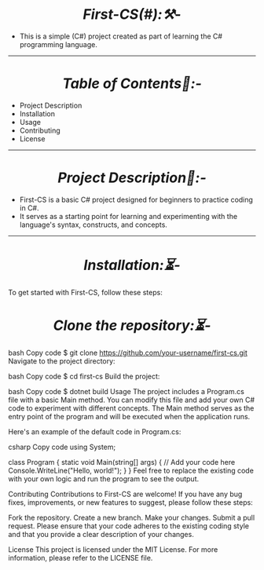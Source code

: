 <h1 align="center"><i>First-CS(#):⚒️-</i></h1>

- This is a simple (C#) project created as part of learning the C# programming language.
<hr>
<h1 align="center"><i>Table of Contents📑:-</i></h1>

- Project Description
- Installation
- Usage
- Contributing
- License
 <hr>
<h1 align="center"><i>Project Description📝:-</i></h1>

- First-CS is a basic C# project designed for beginners to practice coding in C#.
- It serves as a starting point for learning and experimenting with the language's syntax, constructs, and concepts.
<hr>
<h1 align="center"><i>Installation:⏳-</i></h1>
To get started with First-CS, follow these steps:

<h1 align="center"><i>Clone the repository:⏳-</i></h1>

bash
Copy code
$ git clone https://github.com/your-username/first-cs.git
Navigate to the project directory:

bash
Copy code
$ cd first-cs
Build the project:

bash
Copy code
$ dotnet build
Usage
The project includes a Program.cs file with a basic Main method. You can modify this file and add your own C# code to experiment with different concepts. The Main method serves as the entry point of the program and will be executed when the application runs.

Here's an example of the default code in Program.cs:

csharp
Copy code
using System;

class Program
{
    static void Main(string[] args)
    {
        // Add your code here
        Console.WriteLine("Hello, world!");
    }
}
Feel free to replace the existing code with your own logic and run the program to see the output.

Contributing
Contributions to First-CS are welcome! If you have any bug fixes, improvements, or new features to suggest, please follow these steps:

Fork the repository.
Create a new branch.
Make your changes.
Submit a pull request.
Please ensure that your code adheres to the existing coding style and that you provide a clear description of your changes.

License
This project is licensed under the MIT License. For more information, please refer to the LICENSE file.
